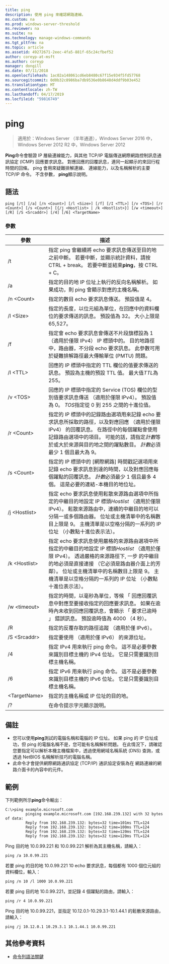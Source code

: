 ```yaml
---
title: ping
description: 使用 ping 來確認網路連線。
ms.custom: na
ms.prod: windows-server-threshold
ms.reviewer: na
ms.suite: na
ms.technology: manage-windows-commands
ms.tgt_pltfrm: na
ms.topic: article
ms.assetid: 49272671-2eec-4fa5-881f-65c24cfbef52
author: coreyp-at-msft
ms.author: coreyp
manager: dongill
ms.date: 07/11/2018
ms.openlocfilehash: 1ac02a148061cd6eb8480c67f15e934f5fd57768
ms.sourcegitcommit: 0d0b32c8986ba7db9536e0b8648d4ddf9b03e452
ms.translationtype: MT
ms.contentlocale: zh-TW
ms.lasthandoff: 04/17/2019
ms.locfileid: "59816749"
---
```

# <a name="ping"></a>ping

>適用於：Windows Server （半年通道），Windows Server 2016 中，Windows Server 2012 R2 中，Windows Server 2012

**Ping**命令會驗證 IP 層級連線能力，與其他 TCP/IP 電腦傳送網際網路控制訊息通訊協定 (ICMP) 回應要求訊息。 對應回應的回覆訊息，連同一起顯示的來回行程時間的回條。 ping 會用來疑難排解連線、 連線能力，以及名稱解析的主要 TCP/IP 命令。 不含參數， **ping**顯示說明。

## <a name="syntax"></a>語法

```
ping [/t] [/a] [/n <Count>] [/l <Size>] [/f] [/I <TTL>] [/v <TOS>] [/r <Count>] [/s <Count>] [{/j <Hostlist> | /k <Hostlist>}] [/w <timeout>] [/R] [/S <Srcaddr>] [/4] [/6] <TargetName>
```

### <a name="parameters"></a>參數

|參數|描述|
|-------|--------|
|/t|指定 ping 會繼續將 echo 要求訊息傳送至目的地之前中斷。 若要中斷，並顯示統計資料，請按 CTRL + break。 若要中斷並結束**ping**，按 CTRL + C。|
|/a|指定的目的地 IP 位址上執行的反向名稱解析。 如果成功，則 ping 會顯示對應的主機名稱。|
|/n \<Count\>|指定的數目 echo 要求訊息傳送。 預設值是 4。|
|/l \<Size\>|指定的長度，以位元組為單位，在回應中的資料欄位的要求傳送的訊息。 預設值為 32。 大小上限是 65,527。|
|/f|指定會 echo 要求訊息會傳送不片段旗標設為 1 （適用於僅限 IPv4） IP 標頭中的。 目的地路徑中，路由器，不分段 echo 要求訊息。 此參數可用於疑難排解路徑最大傳輸單位 (PMTU) 問題。|
|/I \<TTL\>|回應的 IP 標頭中指定的 TTL 欄位的值要求傳送的訊息。 預設為主機的預設 TTL 值。 最大值*TTL*為 255。|
|/v \<TOS\>|回應的 IP 標頭中指定的 Service (TOS) 欄位的型別值要求訊息傳送 （適用於僅限 IPv4）。 預設值為 0。 *TOS*指定從 0 到 255 之間的十進位值。|
|/r \<Count\>|指定的 IP 標頭中的記錄路由選項用來記錄 echo 要求訊息所採取的路徑，以及對應回應 （適用於僅限 IPv4） 的回覆訊息。 在路徑中的每個躍點會使用記錄路由選項中的項目。 可能的話，請指定*計數*等於或大於來源與目的地之間的躍點數目。 *計數*必須最少 1 個且最大為 9。|
|/s \<Count\>|指定的 IP 標頭中的 [網際網路] 時間戳記選項用來記錄 echo 要求訊息到達的時間，以及對應回應每個躍點的回覆訊息。 *計數*必須最少 1 個且最多 4 個。 這是必要的連結-本機目的地位址。|
|/j \<Hostlist\>|指定 echo 要求訊息使用鬆散來源路由選項中所指定的中繼目的地設定 IP 標頭*Hostlist* （適用於僅限 IPv4）。 鬆散來源路由中，連續的中繼目的地可以分隔一或多個路由器。 位址或主機清單中的名稱數目上限是 9。 主機清單是以空格分隔的一系列的 IP 位址 （小數點十進位表示法）。|
|/k \<Hostlist\>|指定 echo 要求訊息使用嚴格的來源路由選項中所指定的中繼目的地設定 IP 標頭*Hostlist* （適用於僅限 IPv4）。 透過嚴格的來源路徑下, 一步 的中繼目的地必須是直接連接 （它必須是路由器介面上的芳鄰）。 位址或主機清單中的名稱數目上限是 9。 主機清單是以空格分隔的一系列的 IP 位址 （小數點十進位表示法）。|
|/w \<timeout\>|指定的時間，以毫秒為單位，等候 「 回應回覆訊息中對應至要接收指定的回應要求訊息。 如果在逾時內未收到回應回覆訊息，會顯示 「 要求已逾時 」 錯誤訊息。 預設逾時值為 4000 （4 秒）。|
|/R|指定的反覆存取的路徑追蹤 （適用於僅 IPv6）。|
|/S \<Srcaddr\>|指定要使用 （適用於僅 IPv6） 的來源位址。|
|/4|指定 IPv4 用來執行 ping 命令。 這不是必要參數來識別目標主機的 IPv4 位址。 它是只需要識別目標主機名稱。|
|/6|指定 IPv6 用來執行 ping 命令。 這不是必要參數來識別目標主機的 IPv6 位址。 它是只需要識別目標主機名稱。|
|\<TargetName\>|指定的主機名稱或 IP 位址的目的地。|
|/?|在命令提示字元顯示說明。|

## <a name="remarks"></a>備註

-   您可以使用**ping**測試的電腦名稱和電腦的 IP 位址。 如果 ping 的 IP 位址成功，但 ping 的電腦名稱不是，您可能有名稱解析問題。 在此情況下，請確認您要指定可以解析本機主機檔案中，透過使用網域名稱系統 (DNS) 查詢，或透過 NetBIOS 名稱解析技巧的電腦名稱。
-   此命令才會提供網際網路通訊協定 (TCP/IP) 通訊協定安裝為在 網路連線的網路介面卡的內容中的元件。

## <a name="BKMK_Examples"></a>範例

下列範例所示**ping**命令輸出：

```
C:\>ping example.microsoft.com       
         pinging example.microsoft.com [192.168.239.132] with 32 bytes of data:       
         Reply from 192.168.239.132: bytes=32 time=101ms TTL=124       
         Reply from 192.168.239.132: bytes=32 time=100ms TTL=124       
         Reply from 192.168.239.132: bytes=32 time=120ms TTL=124       
         Reply from 192.168.239.132: bytes=32 time=120ms TTL=124
```

Ping 目的地 10.0.99.221 和 10.0.99.221 解析為其主機名稱，請輸入：

```
ping /a 10.0.99.221
```

若要 ping 的目的地 10.0.99.221 10 echo 要求訊息，每個都有 1000 個位元組的資料欄位，輸入：

```
ping /n 10 /l 1000 10.0.99.221
```

若要 ping 目的地 10.0.99.221，並記錄 4 個躍點的路由，請輸入：

```
ping /r 4 10.0.99.221
```

Ping 目的地 10.0.99.221，並指定 10.12.0.1-10.29.3.1-10.1.44.1 的鬆散來源路由，請輸入：

```
ping /j 10.12.0.1 10.29.3.1 10.1.44.1 10.0.99.221
```

## <a name="additional-references"></a>其他參考資料
-   [命令列語法關鍵](command-line-syntax-key.md)

